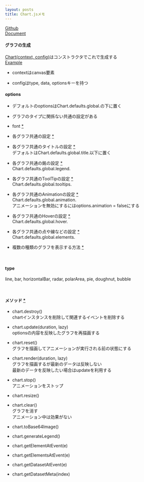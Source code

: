 ```yaml
---
layout: posts
title: Chart.jsメモ
---
```


[Github](https://github.com/chartjs/Chart.js)  
[Document](http://www.chartjs.org/docs/)  

#### グラフの生成

[Chart(context, config)](https://github.com/chartjs/Chart.js/blob/03735563f44e1ae108f83b9c7ee946f8818c92c3/src/core/core.js#L6)はコンストラクタでこれで生成する   
[Example](http://jsdo.it/38elements/chartjs)  

* contextはcanvas要素  

* configはtype, data, optionsキーを持つ  


#### options

* デフォルトのoptionsはChart.defaults.global.の下に置く  

* グラフのタイプに関係ない共通の設定がある  

* font [\*](http://www.chartjs.org/docs/latest/general/fonts.html)  

* 各グラフ共通の設定 [\*](http://www.chartjs.org/docs/latest/configuration/)  

* 各グラフ共通のタイトルの設定 [\*](http://www.chartjs.org/docs/latest/configuration/title.html)  
デフォルトはChart.defaults.global.title.以下に置く  

* 各グラフ共通の銘の設定 [\*](http://www.chartjs.org/docs/latest/configuration/legend.html)  
Chart.defaults.global.legend.  

* 各グラフ共通のToolTipの設定 [\*](http://www.chartjs.org/docs/latest/configuration/tooltip.html)  
Chart.defaults.global.tooltips.  

* 各グラフ共通のAnimationの設定 [\*](http://www.chartjs.org/docs/latest/configuration/animations.html)  
Chart.defaults.global.animation.  
アニメーションを無効にするにはoptions.animation = falseにする  

* 各グラフ共通のHoverの設定 [\*](http://www.chartjs.org/docs/latest/general/interactions/#interactions)    
Chart.defaults.global.hover.  

* 各グラフ共通の点や線などの設定 [\*](http://www.chartjs.org/docs/latest/configuration/elements.html)   
Chart.defaults.global.elements.  

* 複数の種類のグラフを表示する方法 [\*](http://www.chartjs.org/docs/latest/charts/mixed.html)  
  

<br>

#### type

line, bar, horizontalBar, radar, polarArea, pie, doughnut, bubble   

<br>

#### メソッド [\*](http://www.chartjs.org/docs/#advanced-usage-prototype-methods)

* chart.destroy()  
chartインスタンスを削除して関連するイベントを削除する  

* chart.update(duration, lazy)  
optionsの内容を反映したグラフを再描画する

* chart.reset()  
グラフを描画してアニメーションが実行される前の状態にする

* chart.render(duration, lazy)  
グラフを描画するが最新のデータは反映しない  
最新のデータを反映したい場合はupdateを利用する  

* chart.stop()  
アニメーションをストップ  

* chart.resize()  

* chart.clear()  
グラフを消す  
アニメーション中は効果がない  

* chart.toBase64Image()

* chart.generateLegend()  

* chart.getElementAtEvent(e)  

* chart.getElementsAtEvent(e)  

* chart.getDatasetAtEvent(e)  

* chart.getDatasetMeta(index)   
